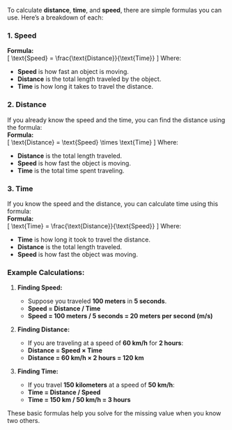 To calculate **distance**, **time**, and **speed**, there are simple formulas you can use. Here’s a breakdown of each:

### 1. **Speed**  
**Formula:**  
\[
\text{Speed} = \frac{\text{Distance}}{\text{Time}}
\]
Where:
- **Speed** is how fast an object is moving.
- **Distance** is the total length traveled by the object.
- **Time** is how long it takes to travel the distance.

### 2. **Distance**  
If you already know the speed and the time, you can find the distance using the formula:  
**Formula:**  
\[
\text{Distance} = \text{Speed} \times \text{Time}
\]
Where:
- **Distance** is the total length traveled.
- **Speed** is how fast the object is moving.
- **Time** is the total time spent traveling.

### 3. **Time**  
If you know the speed and the distance, you can calculate time using this formula:  
**Formula:**  
\[
\text{Time} = \frac{\text{Distance}}{\text{Speed}}
\]
Where:
- **Time** is how long it took to travel the distance.
- **Distance** is the total length traveled.
- **Speed** is how fast the object was moving.

### **Example Calculations:**

1. **Finding Speed:**
   - Suppose you traveled **100 meters** in **5 seconds**.
   - **Speed = Distance / Time**
   - **Speed = 100 meters / 5 seconds = 20 meters per second (m/s)**

2. **Finding Distance:**
   - If you are traveling at a speed of **60 km/h** for **2 hours**:
   - **Distance = Speed × Time**
   - **Distance = 60 km/h × 2 hours = 120 km**

3. **Finding Time:**
   - If you travel **150 kilometers** at a speed of **50 km/h**:
   - **Time = Distance / Speed**
   - **Time = 150 km / 50 km/h = 3 hours**

These basic formulas help you solve for the missing value when you know two others.